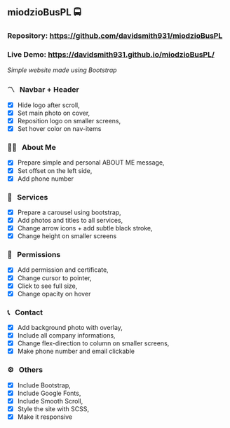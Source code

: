 ## miodzioBusPL 🚍

### Repository: https://github.com/davidsmith931/miodzioBusPL
### Live Demo: https://davidsmith931.github.io/miodzioBusPL/

_Simple website made using Bootstrap_

### 〽️ &nbsp; Navbar + Header
- [X] Hide logo after scroll,
- [X] Set main photo on cover,
- [X] Reposition logo on smaller screens,
- [X] Set hover color on nav-items

### 🙋🏻 &nbsp; About Me
- [X] Prepare simple and personal ABOUT ME message,
- [X] Set offset on the left side,
- [X] Add phone number

### 🚌 &nbsp; Services
- [X] Prepare a carousel using bootstrap,
- [X] Add photos and titles to all services,
- [X] Change arrow icons + add subtle black stroke,
- [X] Change height on smaller screens

### 📄 &nbsp; Permissions
- [X] Add permission and certificate, 
- [X] Change cursor to pointer,
- [X] Click to see full size,
- [X] Change opacity on hover

### 📞 &nbsp; Contact
- [X] Add background photo with overlay,
- [X] Include all company informations,
- [X] Change flex-direction to column on smaller screens,
- [X] Make phone number and email clickable

### ⚙️ &nbsp; Others
- [X] Include Bootstrap,
- [X] Include Google Fonts,
- [X] Include Smooth Scroll,
- [X] Style the site with SCSS,
- [X] Make it responsive
